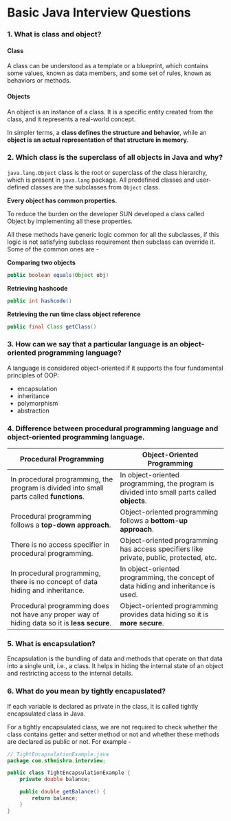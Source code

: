 # Basic Java Interview Questions

### 1. What is class and object? 

#### **Class**

A class can be understood as a template or a blueprint, which contains some values, known as data members, and some set of rules, known as behaviors or methods. 

#### **Objects**

An object is an instance of a class. It is a specific entity created from the class, and it represents a real-world concept. 

In simpler terms, a **class defines the structure and behavior**, while an **object is an actual representation of that structure in memory**.

### 2. Which class is the superclass of all objects in Java and why? 

`java.lang.Object` class is the root or superclass of the class hierarchy, which is present in `java.lang` package. All predefined classes and user-defined classes are the subclasses from `Object` class.

**Every object has common properties.**

To reduce the burden on the developer SUN developed a class called Object by implementing all these properties.

All these methods have generic logic common for all the subclasses, if this logic is not satisfying subclass requirement then subclass can override it. Some of the common ones are - 

**Comparing two objects**
```java
public boolean equals(Object obj)
```
**Retrieving hashcode**
```java
public int hashcode()
```
**Retrieving the run time class object reference**
```java
public final Class getClass()
```

###  3. How can we say that a particular language is an object-oriented programming language?

A language is considered object-oriented if it supports the four fundamental principles of OOP:

* encapsulation
* inheritance
* polymorphism
* abstraction

### 4. Difference between procedural programming language and object-oriented programming language.

| Procedural Programming                                                               | Object-Oriented Programming                                                                |
|--------------------------------------------------------------------------------------|--------------------------------------------------------------------------------------------|
| In procedural programming, the program is divided into small parts called **functions**. | In object-oriented programming, the program is divided into small parts called **objects**. |
| Procedural programming follows a **top-down approach**. |   Object-oriented programming follows a **bottom-up approach**.   |
| There is no access specifier in procedural programming. |  Object-oriented programming has access specifiers like private, public, protected, etc. |
| In procedural programming, there is no concept of data hiding and inheritance. | In object-oriented programming, the concept of data hiding and inheritance is used. |
| Procedural programming does not have any proper way of hiding data so it is **less secure**. | Object-oriented programming provides data hiding so it is **more secure**. |

### 5. What is encapsulation? 

Encapsulation is the bundling of data and methods that operate on that data into a single unit, i.e., a class. It helps in hiding the internal state of an object and restricting access to the internal details.

### 6. What do you mean by tightly encapuslated? 

If each variable is declared as private in the class, it is called tightly encapsulated class in Java. 

For a tightly encapsulated class, we are not required to check whether the class contains getter and setter method or not and whether these methods are declared as public or not. For example - 

```java
// TightEncapsulationExample.java
package com.sthmishra.interview;

public class TightEncapsulationExample {
    private double balance;

    public double getBalance() {
        return balance;
    }
}
```
